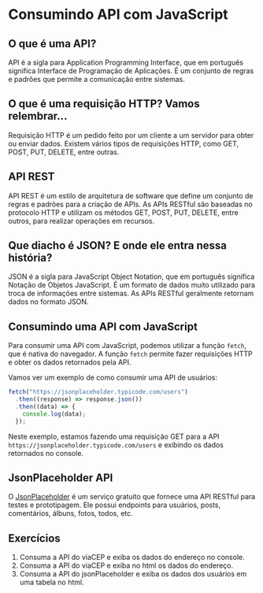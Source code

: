 # Consumindo API com JavaScript

## O que é uma API?

API é a sigla para Application Programming Interface, que em português significa Interface de Programação de Aplicações. É um conjunto de regras e padrões que permite a comunicação entre sistemas.

## O que é uma requisição HTTP? Vamos relembrar...

Requisição HTTP é um pedido feito por um cliente a um servidor para obter ou enviar dados. Existem vários tipos de requisições HTTP, como GET, POST, PUT, DELETE, entre outras.

## API REST

API REST é um estilo de arquitetura de software que define um conjunto de regras e padrões para a criação de APIs. As APIs RESTful são baseadas no protocolo HTTP e utilizam os métodos GET, POST, PUT, DELETE, entre outros, para realizar operações em recursos.

## Que diacho é JSON? E onde ele entra nessa história?

JSON é a sigla para JavaScript Object Notation, que em português significa Notação de Objetos JavaScript. É um formato de dados muito utilizado para troca de informações entre sistemas. As APIs RESTful geralmente retornam dados no formato JSON.

## Consumindo uma API com JavaScript

Para consumir uma API com JavaScript, podemos utilizar a função `fetch`, que é nativa do navegador. A função `fetch` permite fazer requisições HTTP e obter os dados retornados pela API.

Vamos ver um exemplo de como consumir uma API de usuários:

```javascript
fetch("https://jsonplaceholder.typicode.com/users")
  .then((response) => response.json())
  .then((data) => {
    console.log(data);
  });
```

Neste exemplo, estamos fazendo uma requisição GET para a API `https://jsonplaceholder.typicode.com/users` e exibindo os dados retornados no console.

## JsonPlaceholder API

O [JsonPlaceholder](https://jsonplaceholder.typicode.com/) é um serviço gratuito que fornece uma API RESTful para testes e prototipagem. Ele possui endpoints para usuários, posts, comentários, álbuns, fotos, todos, etc.

## Exercícios

1. Consuma a API do viaCEP e exiba os dados do endereço no console.
2. Consuma a API do viaCEP e exiba no html os dados do endereço.
3. Consuma a API do jsonPlaceholder e exiba os dados dos usuários em uma tabela no html.
